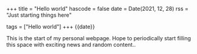 +++
title = "Hello world"
hascode = false
date = Date(2021, 12, 28)
rss = "Just starting things here"

tags = ["Hello world"]
+++
{{date}}

This is the start of my personal webpage. Hope to periodically start filling this space
with exciting news and random content..
